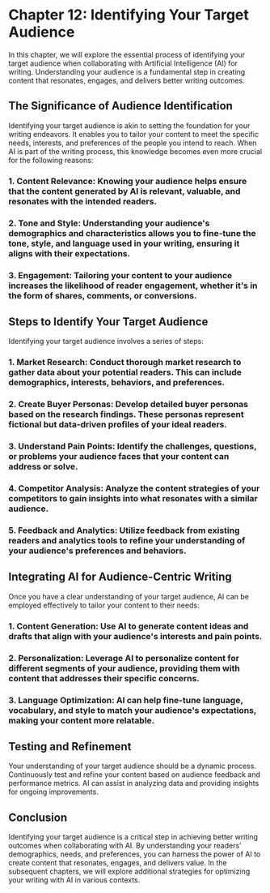 Chapter 12: Identifying Your Target Audience
============================================

In this chapter, we will explore the essential process of identifying your target audience when collaborating with Artificial Intelligence (AI) for writing. Understanding your audience is a fundamental step in creating content that resonates, engages, and delivers better writing outcomes.

The Significance of Audience Identification
-------------------------------------------

Identifying your target audience is akin to setting the foundation for your writing endeavors. It enables you to tailor your content to meet the specific needs, interests, and preferences of the people you intend to reach. When AI is part of the writing process, this knowledge becomes even more crucial for the following reasons:

### 1. **Content Relevance**: Knowing your audience helps ensure that the content generated by AI is relevant, valuable, and resonates with the intended readers.

### 2. **Tone and Style**: Understanding your audience's demographics and characteristics allows you to fine-tune the tone, style, and language used in your writing, ensuring it aligns with their expectations.

### 3. **Engagement**: Tailoring your content to your audience increases the likelihood of reader engagement, whether it's in the form of shares, comments, or conversions.

Steps to Identify Your Target Audience
--------------------------------------

Identifying your target audience involves a series of steps:

### 1. **Market Research**: Conduct thorough market research to gather data about your potential readers. This can include demographics, interests, behaviors, and preferences.

### 2. **Create Buyer Personas**: Develop detailed buyer personas based on the research findings. These personas represent fictional but data-driven profiles of your ideal readers.

### 3. **Understand Pain Points**: Identify the challenges, questions, or problems your audience faces that your content can address or solve.

### 4. **Competitor Analysis**: Analyze the content strategies of your competitors to gain insights into what resonates with a similar audience.

### 5. **Feedback and Analytics**: Utilize feedback from existing readers and analytics tools to refine your understanding of your audience's preferences and behaviors.

Integrating AI for Audience-Centric Writing
-------------------------------------------

Once you have a clear understanding of your target audience, AI can be employed effectively to tailor your content to their needs:

### 1. **Content Generation**: Use AI to generate content ideas and drafts that align with your audience's interests and pain points.

### 2. **Personalization**: Leverage AI to personalize content for different segments of your audience, providing them with content that addresses their specific concerns.

### 3. **Language Optimization**: AI can help fine-tune language, vocabulary, and style to match your audience's expectations, making your content more relatable.

Testing and Refinement
----------------------

Your understanding of your target audience should be a dynamic process. Continuously test and refine your content based on audience feedback and performance metrics. AI can assist in analyzing data and providing insights for ongoing improvements.

Conclusion
----------

Identifying your target audience is a critical step in achieving better writing outcomes when collaborating with AI. By understanding your readers' demographics, needs, and preferences, you can harness the power of AI to create content that resonates, engages, and delivers value. In the subsequent chapters, we will explore additional strategies for optimizing your writing with AI in various contexts.
